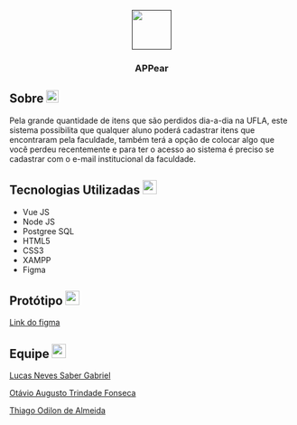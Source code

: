 <p align="center">
  <a href="">
    <img src="https://yata-apix-d0b7055d-022a-481a-84a2-53c9df557c80.s3-object.locaweb.com.br/6b2ed802cfee4a2fbfb5d3f00cddd78e.png" width="70" height="70"> 
  </a>
</p>

<h3 align="center">APPear</h3>   


## Sobre <img src="https://www.iconsdb.com/icons/preview/royal-blue/info-xxl.png"  width="22" height="22"> 
  Pela grande quantidade de itens que são perdidos dia-a-dia na UFLA, este sistema possibilita que qualquer aluno poderá cadastrar itens que encontraram pela faculdade, também terá a opção de colocar algo que você perdeu recentemente e para ter o acesso ao sistema é preciso se cadastrar com o e-mail institucional da faculdade.


## Tecnologias Utilizadas  <img src="https://cdn-icons-png.flaticon.com/512/5968/5968267.png"  width="25" height="25"> 
 - Vue JS 
 - Node JS
 - Postgree SQL
 - HTML5
 - CSS3
 - XAMPP
 - Figma

## Protótipo <img src="https://cdn-icons-png.flaticon.com/512/5968/5968705.png"  width="25" height="25"> 
 [Link do figma](https://www.figma.com/file/6hBFCJTB0dlsWRRdghzcxI/PROTOTIPAÇÃO?node-id=0%3A1)
 
## Equipe <img src="https://cdn-icons.flaticon.com/png/512/3541/premium/3541348.png?token=exp=1660164223~hmac=5bcd89c57d420acaed978f782c3ce628"  width="25" height="25"> 

[Lucas Neves Saber Gabriel](https://github.com/lucasnves)

[Otávio Augusto Trindade Fonseca](https://github.com/ootaviofonseca)

[Thiago Odilon de Almeida](https://github.com/teagoodilon)
